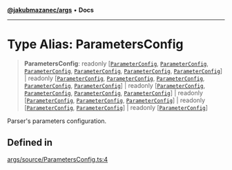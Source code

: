 [**@jakubmazanec/args**](../README.md) • **Docs**

---

# Type Alias: ParametersConfig

> **ParametersConfig**: readonly [[`ParameterConfig`](ParameterConfig.md),
> [`ParameterConfig`](ParameterConfig.md), [`ParameterConfig`](ParameterConfig.md),
> [`ParameterConfig`](ParameterConfig.md), [`ParameterConfig`](ParameterConfig.md),
> [`ParameterConfig`](ParameterConfig.md)] \| readonly [[`ParameterConfig`](ParameterConfig.md),
> [`ParameterConfig`](ParameterConfig.md), [`ParameterConfig`](ParameterConfig.md),
> [`ParameterConfig`](ParameterConfig.md), [`ParameterConfig`](ParameterConfig.md)] \| readonly
> [[`ParameterConfig`](ParameterConfig.md), [`ParameterConfig`](ParameterConfig.md),
> [`ParameterConfig`](ParameterConfig.md), [`ParameterConfig`](ParameterConfig.md)] \| readonly
> [[`ParameterConfig`](ParameterConfig.md), [`ParameterConfig`](ParameterConfig.md),
> [`ParameterConfig`](ParameterConfig.md)] \| readonly [[`ParameterConfig`](ParameterConfig.md),
> [`ParameterConfig`](ParameterConfig.md)] \| readonly [[`ParameterConfig`](ParameterConfig.md)]

Parser's parameters configuration.

## Defined in

[args/source/ParametersConfig.ts:4](https://github.com/jakubmazanec/tools/blob/043f017b24789eba8a7eb285e0e1042ac4eaaeea/packages/args/source/ParametersConfig.ts#L4)
